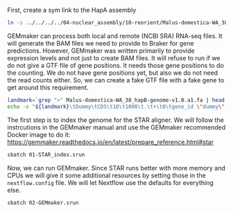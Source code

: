 First, create a sym link to the HapA assembly

```bash
ln -s ../../../../04-nuclear_assembly/10-reorient/Malus-domestica-WA_38_hapB-genome-v1.0.a1.fa
```

GEMmaker can process both local and remote (NCBI SRA) RNA-seq files.  It will generate
the BAM files we need to provide to Braker for gene predictions.  However, GEMmaker was
written primarily to provide expression levels and not just to create BAM files. It will
refuse to run if we do not give a GTF file of gene positions. It needs those gene 
positions to do the counting.  We do not have gene positions yet, but also we do not
need the read counts either. So, we can create a fake GTF file with a fake gene
to get around this requirement.

```bash
landmark=`grep ">" Malus-domestica-WA_38_hapB-genome-v1.0.a1.fa | head -n 1 | sed 's/>//'`
echo -e "${landmark}\tDummy\tCDS\t10\t1000\t.\t+\t0\tgene_id \"dummy\"; transcript_id \"dummyM\";" > Malus-domestica-WA_38_hapB-genome-v1.0.a1.gtf
```

The first step is to index the genome for the STAR aligner. We will follow 
the instrcutions in the GEMmaker manual and use the GEMmaker recommended
Docker image to do it: https://gemmaker.readthedocs.io/en/latest/prepare_reference.html#star

```bash
sbatch 01-STAR_index.srun
```

Now, we can run GEMmaker. Since STAR runs better with more memory and CPUs we
will give it some additional resources by setting those in the `nextflow.config` file.
We will let Nextflow use the defaults for everything else.

```bash
sbatch 02-GEMmaker.srun
```


